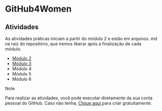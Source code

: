 # GitHub4Women

## Atividades

As atividades práticas iniciam a partir do módulo 2 e estão em arquivos .md na raíz do repositório, que iremos liberar após a finalização de cada módulo.

 - [Módulo 2](https://github.com/GH4WOMEN/GHBox/blob/main/AtividadeM2.md)
 - [Módulo 3](https://github.com/GH4WOMEN/GHBox/blob/main/AtividadeM3.md)
 - Módulo 4
 - Módulo 5
 - Módulo 6

> [!NOTE]
Para realizar as atividades, você pode executar diretamente da sua conta pessoal do GitHub. Caso não tenha, [Clique aqui ](http://github.com/signup?ref_cta=Sign+up&ref_loc=header+logged+out&ref_page=%2F&source=header-home) para criar gratuitamente.




